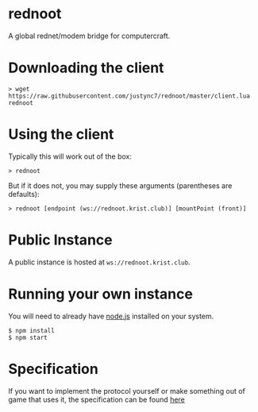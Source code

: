 # rednoot
A global rednet/modem bridge for computercraft.

# Downloading the client

    > wget https://raw.githubusercontent.com/justync7/rednoot/master/client.lua rednoot

# Using the client
    
Typically this will work out of the box:
    
    > rednoot
    
But if it does not, you may supply these arguments (parentheses are defaults):
    
    > rednoot [endpoint (ws://rednoot.krist.club)] [mountPoint (front)]
    
# Public Instance
A public instance is hosted at `ws://rednoot.krist.club`.

# Running your own instance
You will need to already have [node.js](https://nodejs.org/en/) installed on your system.

    $ npm install
    $ npm start

# Specification
If you want to implement the protocol yourself or make something out of game that uses it, the specification can be found [here](SPECIFICATION.md)
